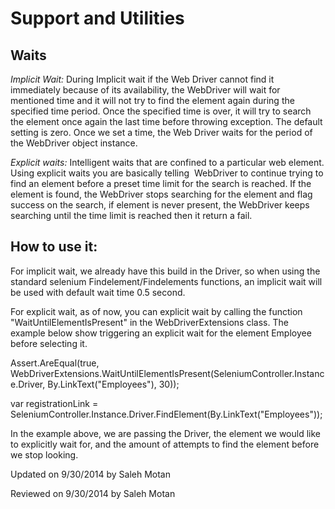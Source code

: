 ﻿Support and Utilities
========================

Waits
-------------------------------

*Implicit Wait:* During Implicit wait if the Web Driver cannot find it immediately because of its availability, the WebDriver will wait for mentioned time and it will not try to find the element again during the specified time period. Once the specified time is over, it will try to search the element once again the last time before throwing exception. The default setting is zero. Once we set a time, the Web Driver waits for the period of the WebDriver object instance.

*Explicit waits:* Intelligent waits that are confined to a particular web element. Using explicit waits you are basically telling  WebDriver to continue trying to find an element before a preset time limit for the search is reached. If the element is found, the WebDriver stops searching for the element and flag success on the search, if element is never present, the WebDriver keeps searching until the time limit is reached then it return a fail.


How to use it:
-------------------------------

For implicit wait, we already have this build in the Driver, so when using the standard selenium Findelement/Findelements functions, an implicit wait will be used with default wait time 0.5 second.


For explicit wait, as of now, you can explicit wait by calling the function "WaitUntilElementIsPresent" in the WebDriverExtensions class. The example below show triggering an explicit wait for the element Employee before selecting it.

Assert.AreEqual(true, WebDriverExtensions.WaitUntilElementIsPresent(SeleniumController.Instance.Driver, By.LinkText("Employees"), 30));

  var registrationLink = SeleniumController.Instance.Driver.FindElement(By.LinkText("Employees"));

In the example above, we are passing the Driver, the element we would like to explicitly wait for, and the amount of attempts to find the element before we stop looking.
<p class="updated">Updated on 9/30/2014 by Saleh Motan</p>
<p class="reviewed">Reviewed on 9/30/2014 by Saleh Motan</p>
